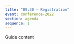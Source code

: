 ```yaml
---
title: "09:30 – Registration"
event: conference-2022
section: agenda
sequence: 1
---
```


Guide content